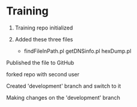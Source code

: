 Training
========

1) Training repo initialized

2) Added these three files
     - findFileInPath.pl  getDNSinfo.pl  hexDump.pl

Published the file to GitHub

forked repo with second user

Created 'development' branch and switch to it

Making changes on the 'development' branch

